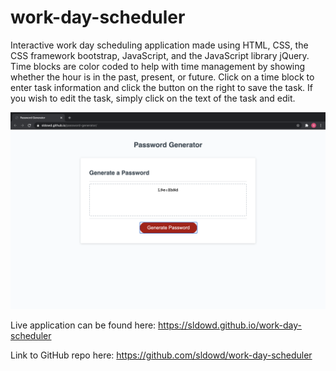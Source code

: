 # work-day-scheduler

Interactive work day scheduling application made using HTML, CSS, the CSS framework bootstrap, JavaScript, and the JavaScript library jQuery. Time blocks are color coded to help with time management by showing whether the hour is in the past, present, or future. Click on a time block to enter task information and click the button on the right to save the task. If you wish to edit the task, simply click on the text of the task and edit.

![Website Screenshot](https://github.com/sldowd/password-generator/blob/master/Screen%20Shot%202020-11-01%20at%2012.24.07%20PM.png)


Live application can be found here: https://sldowd.github.io/work-day-scheduler

Link to GitHub repo here: https://github.com/sldowd/work-day-scheduler
